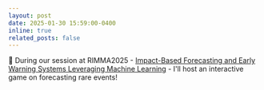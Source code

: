 ```yaml
---
layout: post
date: 2025-01-30 15:59:00-0400
inline: true
related_posts: false
---
```


:sunrise_over_mountains: During our session at RIMMA2025 - [Impact-Based Forecasting and Early Warning Systems Leveraging Machine Learning](https://www.oeschger.unibe.ch/services/events/conferences/rimma2025/announcement/index_eng.html) - I'll host an interactive game on forecasting rare events!
